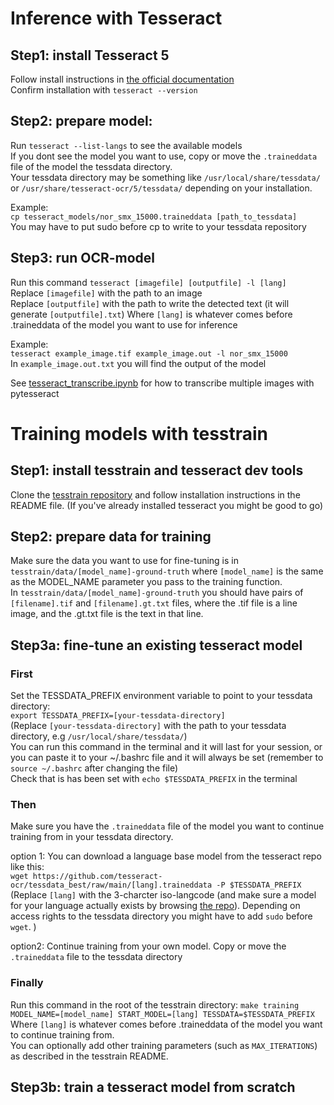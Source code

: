 

# Inference with Tesseract 

## Step1: install Tesseract 5
Follow install instructions in [the official documentation](https://tesseract-ocr.github.io/tessdoc/Installation.html)  
Confirm installation with `tesseract --version`

## Step2: prepare model:
Run `tesseract --list-langs` to see the available models  
If you dont see the model you want to use, copy or move the `.traineddata` file of the model the tessdata directory.  
Your tessdata directory may be something like `/usr/local/share/tessdata/` or `/usr/share/tesseract-ocr/5/tessdata/` depending on your installation.  

Example:  
`cp tesseract_models/nor_smx_15000.traineddata [path_to_tessdata]`  
You may have to put sudo before cp to write to your tessdata repository

## Step3: run OCR-model
Run this command
`tesseract [imagefile] [outputfile] -l [lang]`  
Replace `[imagefile]` with the path to an image  
Replace `[outputfile]` with the path to write the detected text (it will generate `[outputfile].txt`)
Where `[lang]` is whatever comes before .traineddata of the model you want to use for inference

Example:  
`tesseract example_image.tif example_image.out -l nor_smx_15000`  
In `example_image.out.txt` you will find the output of the model

See [tesseract_transcribe.ipynb](tesseract_transcribe.ipynb) for how to transcribe multiple images with pytesseract

# Training models with tesstrain 

## Step1: install tesstrain and tesseract dev tools
Clone the [tesstrain repository](https://github.com/tesseract-ocr/tesstrain) and follow installation instructions in the README file. (If you've already installed tesseract you might be good to go)

## Step2: prepare data for training
Make sure the data you want to use for fine-tuning is in `tesstrain/data/[model_name]-ground-truth` where `[model_name]` is the same as the MODEL_NAME parameter you pass to the training function.  
In `tesstrain/data/[model_name]-ground-truth` you should have pairs of `[filename].tif` and `[filename].gt.txt` files, where the .tif file is a line image, and the .gt.txt file is the text in that line.  

## Step3a: fine-tune an existing tesseract model

### First
Set the TESSDATA_PREFIX environment variable to point to your tessdata directory:  
`export TESSDATA_PREFIX=[your-tessdata-directory]`  
(Replace `[your-tessdata-directory]` with the path to your tessdata directory, e.g `/usr/local/share/tessdata/`)  
You can run this command in the terminal and it will last for your session, or you can paste it to your ~/.bashrc file and it will always be set (remember to `source ~/.bashrc` after changing the file)  
Check that is has been set with `echo $TESSDATA_PREFIX` in the terminal

### Then
Make sure you have the `.traineddata` file of the model you want to continue training from in your tessdata directory.   

option 1: 
You can download a language base model from the tesseract repo like this:  
`wget https://github.com/tesseract-ocr/tessdata_best/raw/main/[lang].traineddata -P $TESSDATA_PREFIX`  
(Replace `[lang]` with the 3-charcter iso-langcode (and make sure a model for your language actually exists by browsing [the repo](https://github.com/tesseract-ocr/tessdata_best/)). Depending on access rights to the tessdata directory you might have to add `sudo` before `wget`. )

option2:
Continue training from your own model. Copy or move the `.traineddata` file to the tessdata directory

### Finally
Run this command in the root of the tesstrain directory: 
`make training MODEL_NAME=[model_name] START_MODEL=[lang] TESSDATA=$TESSDATA_PREFIX`  
Where `[lang]` is whatever comes before .traineddata of the model you want to continue training from.  
You can optionally add other training parameters (such as `MAX_ITERATIONS`) as described in the tesstrain README.


## Step3b: train a tesseract model from scratch

